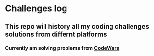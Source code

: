 # Challenges log

## This repo will history all my coding challenges solutions from differnt platforms

### Currently am solving problems from [CodeWars](www.codewars.com/r/cvjbdw)
